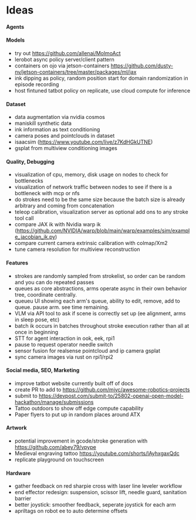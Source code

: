 # Ideas

#### Agents

#### Models
- try out https://github.com/allenai/MolmoAct
- lerobot async policy server/client pattern
- containers on ojo via jetson-containers https://github.com/dusty-nv/jetson-containers/tree/master/packages/ml/jax
- ink dipping as policy, random position start for domain randomization in episode recording
- host fintuned tatbot policy on replicate, use cloud compute for inference

#### Dataset
- data augmentation via nvidia cosmos
- maniskill synthetic data
- ink information as text conditioning
- camera poses and pointclouds in dataset
- isaacsim (https://www.youtube.com/live/z7KdHGkUTNE)
- gsplat from multiview conditioning images

#### Quality, Debugging
- visualization of cpu, memory, disk usage on nodes to check for bottlenecks
- visualization of network traffic between nodes to see if there is a bottleneck with mcp or nfs
- do strokes need to be the same size because the batch size is already arbitrary and coming from concatenation
- teleop calibration, visualization server as optional add ons to any stroke tool call
- compare JAX ik with Nvidia warp ik (https://github.com/NVIDIA/warp/blob/main/warp/examples/sim/example_jacobian_ik.py)
- compare current camera extrinsic calibration with colmap/Xm2
- tune camera resolution for multiview reconstruction

#### Features
- strokes are randomly sampled from strokelist, so order can be random and you can do repeated passes
- queues as core abstractions, arms operate async in their own behavior tree, coordinate centrally.
- queueu UI showing each arm's queue, ability to edit, remove, add to queue. pause arm. see time remaining.
- VLM via API tool to ask if scene is correctly set up (ee alignment, arms in sleep pose, etc)
- batch ik occurs in batches throughout stroke execution rather than all at once in beginning
- STT for agent interaction in ook, eek, rpi1
- pause to request operator needle switch
- sensor fusion for realsense pointcloud and ip camera gsplat
- sync camera images via rust on rpi1/rpi2

#### Social media, SEO, Marketing
- improve tatbot website currently built off of docs
- create PR to add to https://github.com/mjyc/awesome-robotics-projects
- submit to https://devpost.com/submit-to/25802-openai-open-model-hackathon/manage/submissions
- Tattoo outdoors to show off edge compute capability
- Paper flyers to put up in random places around ATX

#### Artwork
- potential improvement in gcode/stroke generation with https://github.com/abey79/vpype
- Medieval engraving tattoo https://youtube.com/shorts/lAyhxgaxQdc
- replicate playground on touchscreen

#### Hardware
- gather feedback on red sharpie cross with laser line leveler workflow
- end effector redesign: suspension, scissor lift, needle guard, sanitation barrier
- better joystick: smoother feedback, seperate joystick for each arm
- apriltags on robot ee to auto determine offsets
